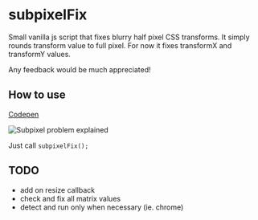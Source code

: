 # subpixelFix
Small vanilla js script that fixes blurry half pixel CSS transforms. It simply rounds transform value to full pixel. For now it fixes transformX and transformY values. 

Any feedback would be much appreciated!

## How to use
[Codepen](https://codepen.io/engray/pen/QQZZre)

![Subpixel problem explained](https://i.imgur.com/xxlTAK2.png)

Just call ```subpixelFix();```

## TODO
* add on resize callback
* check and fix all matrix values
* detect and run only when necessary (ie. chrome)

